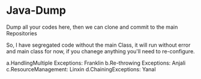 # Java-Dump
Dump all your codes here, then we can clone and commit to the main Repositories

So, I have segregated code without the main Class, it will run without error and main class for now, if you chanege anything you'll need to re-configure.

a.HandlingMultiple Exceptions: Franklin
b.Re-throwing Exceptions: Anjali
c.ResourceManagement: Linxin
d.ChainingExceptions: Yanal
